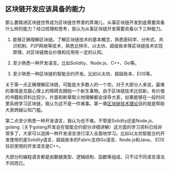 ## 区块链开发应该具备的能力

那么要踏进区块链世界成为区块链世界里的弄潮儿，从事区块链开发到底需要具备什么样的能力？经过梳理和思考，我认为从事区块链开发需要具备以下三种能力。

1. 能够正确理解区块链。了解区块链技术的基本概念，熟悉密码学、分布式、共识机制、P2P网络等技术，熟悉比特币、以太坊、超级账本等区块链技术实现原理，对区块链商业价值和应用有一定的认知。

2. 至少熟悉一种开发语言。比如Solidity、Node.js、C++、Go等。

3. 至少熟悉一种区块链的智能合约开发。比如以太坊、超级账本、EOS等。

关于第一点正确理解区块链，可能是大多数人的一个坎。对于大部分人来说，最难的事情是克服心理上的障碍去拥抱一个新生事物。由于区块链技术比较新，有价值的书籍和资料比较少。片面和断章取义地理解都会误导大家，如果能够在一段时间里系统学习区块链，我认为这不是一件难事。第一章[区块链技术理论](./chapter1_00.md)目的就是帮助大家跨越认知门槛。

第二点至少熟悉一种开发语言，我认为也不难。不管是Solidity还是Node.js、golang（关于golang开发会在智能合约部分详细讲解）这方面的学习资料已经非常多了，大家可以选择一种开发语言进行深入全面地学习。比如以太坊智能合约开发使用的是Solidity语言，超级账本的Fabric支持Go语言、Node.js和Java， EOS目前使用的开发语言是C++。

大部分的编程语言都是由数据类型、逻辑结构、函数等组成，只不过不同语言语法不同而已。
